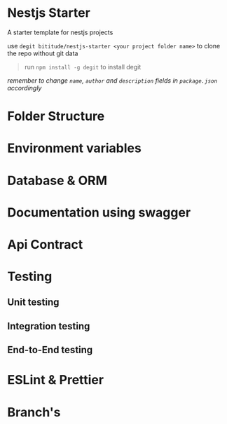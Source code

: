 # Nestjs Starter

A starter template for nestjs projects

use `degit bititude/nestjs-starter <your project folder name>` to clone the repo without git data

> run `npm install -g degit` to install degit

_remember to change `name`, `author` and `description` fields in `package.json` accordingly_

# Folder Structure

# Environment variables

# Database & ORM

# Documentation using swagger

# Api Contract

# Testing

## Unit testing

## Integration testing

## End-to-End testing

# ESLint & Prettier

# Branch's
